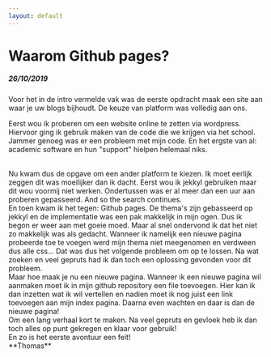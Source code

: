 ```yaml
---
layout: default
---
```


# Waarom Github pages?
##### 26/10/2019
Voor het in de intro vermelde vak was de eerste opdracht maak een site aan waar je uw blogs bijhoudt. De keuze van platform was volledig aan ons.
<br/>

Eerst wou ik proberen om een website online te zetten via wordpress. Hiervoor ging ik gebruik maken van de code die we krijgen via het school.
Jammer genoeg was er een probleem met mijn code. En het ergste van al: academic software en hun "support" hielpen helemaal niks.

<br/> 
Nu kwam dus de opgave om een ander platform te kiezen. Ik moet eerlijk zeggen dit was moeilijker dan ik dacht. Eerst wou ik jekkyl gebruiken maar dit wou voormij niet werken.
Ondertussen was er al meer dan een uur aan proberen gepasseerd. And so the search continues.
<br/>
En toen kwam ik het tegen: Github pages. De thema's zijn gebasseerd op jekkyl en de implementatie was een pak makkelijk in mijn ogen. Dus ik begon er weer aan met goeie moed.
Maar al snel ondervond ik dat het niet zo makkelijk was als gedacht. Wanneer ik namelijk een nieuwe pagina probeerde toe te voegen werd mijn thema niet meegenomen en verdween dus alle css...
Dat was dus het volgende probleem om op te lossen. Na wat zoeken en veel gepruts had ik dan toch een oplossing gevonden voor dit probleem.
<br/>
Maar hoe maak je nu een nieuwe pagina. Wanneer ik een nieuwe pagina wil aanmaken moet ik in mijn github repository een file toevoegen. Hier kan ik dan inzetten wat ik wil vertellen en nadien moet ik nog juist een link toevoegen aan mijn index pagina. Daarna even wachten en daar is dan de nieuwe pagina!
<br/>
Om een lang verhaal kort te maken. Na veel gepruts en gevloek heb ik dan toch alles op punt gekregen en klaar voor gebruik!
<br/>
En zo is het eerste avontuur een feit!
<br/>
**Thomas**


